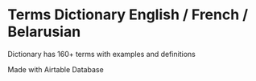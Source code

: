 # Terms Dictionary English / French / Belarusian

Dictionary has 160+ terms with examples and definitions

Made with Airtable Database
